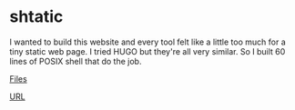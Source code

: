 # shtatic

I wanted to build this website and every tool felt like a little too much for a tiny static web page. I tried HUGO but they're all very similar. So I built 60 lines of POSIX shell that do the job.

[Files](https://github.com/pablos123/pablos123.github.io)

[URL](https://pablos123.github.io/)

